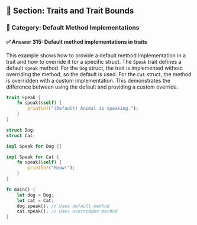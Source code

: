 ## 📘 Section: Traits and Trait Bounds  
### 🔹 Category: Default Method Implementations  
#### ✅ Answer 315: Default method implementations in traits

This example shows how to provide a default method implementation in a trait and how to override it for a specific struct. The `Speak` trait defines a default `speak` method. For the `Dog` struct, the trait is implemented without overriding the method, so the default is used. For the `Cat` struct, the method is overridden with a custom implementation. This demonstrates the difference between using the default and providing a custom override.

```rust
trait Speak {
    fn speak(&self) {
        println!("(Default) Animal is speaking.");
    }
}

struct Dog;
struct Cat;

impl Speak for Dog {}

impl Speak for Cat {
    fn speak(&self) {
        println!("Meow!");
    }
}

fn main() {
    let dog = Dog;
    let cat = Cat;
    dog.speak(); // Uses default method
    cat.speak(); // Uses overridden method
}
```
